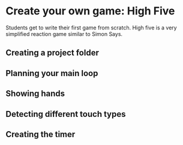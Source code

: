 # Create your own game: High Five

Students get to write their first game from scratch. High five is a very
simplified reaction game similar to Simon Says.

## Creating a project folder

## Planning your main loop

## Showing hands

## Detecting different touch types

## Creating the timer
